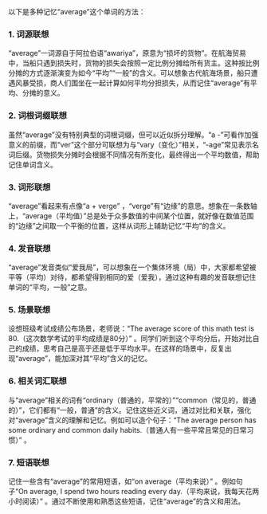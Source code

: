 以下是多种记忆“average”这个单词的方法：

### 1. 词源联想
“average”一词源自于阿拉伯语“awariya”，原意为“损坏的货物”。在航海贸易中，当船只遇到损失时，货物的损失会按照一定比例分摊给所有货主。这种按比例分摊的方式逐渐演变为如今“平均”“一般”的含义。可以想象古代航海场景，船只遭遇风暴受损，商人们围坐在一起计算如何平均分担损失，从而记住“average”有平均、分摊的意义。

### 2. 词根词缀联想
虽然“average”没有特别典型的词根词缀，但可以近似拆分理解。“a -”可看作加强意义的前缀，而“ver”这个部分可联想为与“vary（变化）”相关，“-age”常见表示名词后缀。货物损失分摊时会根据不同情况有所变化，最终得出一个平均数值，帮助记住单词含义。

### 3. 词形联想
“average”看起来有点像“a + verge” ，“verge”有“边缘”的意思。想象在一条数轴上，“average（平均值）”总是处于众多数值的中间某个位置，就好像在数值范围的“边缘”之间取一个平衡的位置，这样从词形上辅助记忆“平均”的含义。

### 4. 发音联想
“average”发音类似“爱我局”，可以想象在一个集体环境（局）中，大家都希望被平等（平均）对待，都希望得到相同的爱（爱我），通过这种有趣的发音联想记住单词的“平均，一般”之意。

### 5. 场景联想
设想班级考试成绩公布场景，老师说：“The average score of this math test is 80.（这次数学考试的平均成绩是80分）” 。同学们听到这个平均分后，开始对比自己的成绩，思考自己是高于还是低于平均水平。在这样的场景中，反复出现“average”，能加深对其“平均”含义的记忆。

### 6. 相关词汇联想
与“average”相关的词有“ordinary（普通的，平常的）”“common（常见的，普通的）”，它们都有“一般，普通”的含义。记住这些近义词，通过对比和关联，强化对“average”含义的理解和记忆。例如可以造个句子：“The average person has some ordinary and common daily habits.（普通人有一些平常且常见的日常习惯）” 。

### 7. 短语联想
记住一些含有“average”的常用短语，如“on average（平均来说）” 。例如句子“On average, I spend two hours reading every day.（平均来说，我每天花两小时阅读）” 。通过不断使用和熟悉这些短语，记住“average”的含义和用法。 